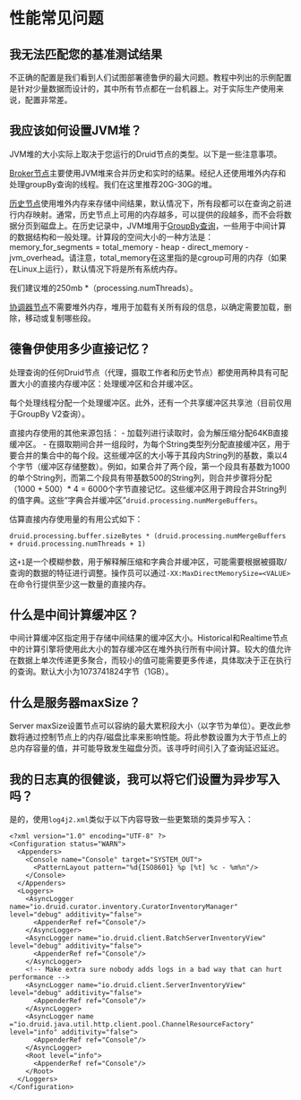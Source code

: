 # 性能常见问题

## 我无法匹配您的基准测试结果

不正确的配置是我们看到人们试图部署德鲁伊的最大问题。教程中列出的示例配置是针对少量数据而设计的，其中所有节点都在一台机器上。对于实际生产使用来说，配置非常差。

## 我应该如何设置JVM堆？

JVM堆的大小实际上取决于您运行的Druid节点的类型。以下是一些注意事项。

[Broker节点](http://druid.io/docs/0.12.3/design/broker.html)主要使用JVM堆来合并历史和实时的结果。经纪人还使用堆外内存和处理groupBy查询的线程。我们在这里推荐20G-30G的堆。

[历史节点](http://druid.io/docs/0.12.3/design/historical.html)使用堆外内存来存储中间结果，默认情况下，所有段都可以在查询之前进行内存映射。通常，历史节点上可用的内存越多，可以提供的段越多，而不会将数据分页到磁盘上。在历史记录中，JVM堆用于[GroupBy查询](http://druid.io/docs/0.12.3/querying/groupbyquery.html)，一些用于中间计算的数据结构和一般处理。计算段的空间大小的一种方法是：memory_for_segments = total_memory - heap - direct_memory - jvm_overhead。请注意，total_memory在这里指的是cgroup可用的内存（如果在Linux上运行），默认情况下将是所有系统内存。

我们建议堆的250mb *（processing.numThreads）。

[协调器节点](http://druid.io/docs/0.12.3/design/coordinator.html)不需要堆外内存，堆用于加载有关所有段的信息，以确定需要加载，删除，移动或复制哪些段。

## 德鲁伊使用多少直接记忆？

处理查询的任何Druid节点（代理，摄取工作者和历史节点）都使用两种具有可配置大小的直接内存缓冲区：处理缓冲区和合并缓冲区。

每个处理线程分配一个处理缓冲区。此外，还有一个共享缓冲区共享池（目前仅用于GroupBy V2查询）。

直接内存使用的其他来源包括： - 加载列进行读取时，会为解压缩分配64KB直接缓冲区。 - 在摄取期间合并一组段时，为每个String类型列分配直接缓冲区，用于要合并的集合中的每个段。这些缓冲区的大小等于其段内String列的基数，乘以4个字节（缓冲区存储整数）。例如，如果合并了两个段，第一个段具有基数为1000的单个String列，而第二个段具有带基数500的String列，则合并步骤将分配（1000 + 500）* 4 = 6000个字节直接记忆。这些缓冲区用于跨段合并String列的值字典。这些“字典合并缓冲区”`druid.processing.numMergeBuffers`。

估算直接内存使用量的有用公式如下：

```
druid.processing.buffer.sizeBytes * (druid.processing.numMergeBuffers + druid.processing.numThreads + 1)
```

这`+1`是一个模糊参数，用于解释解压缩和字典合并缓冲区，可能需要根据被摄取/查询的数据的特征进行调整。操作员可以通过`-XX:MaxDirectMemorySize=<VALUE>`在命令行提供至少这一数量的直接内存。

## 什么是中间计算缓冲区？

中间计算缓冲区指定用于存储中间结果的缓冲区大小。Historical和Realtime节点中的计算引擎将使用此大小的暂存缓冲区在堆外执行所有中间计算。较大的值允许在数据上单次传递更多聚合，而较小的值可能需要更多传递，具体取决于正在执行的查询。默认大小为1073741824字节（1GB）。

## 什么是服务器maxSize？

Server maxSize设置节点可以容纳的最大累积段大小（以字节为单位）。更改此参数将通过控制节点上的内存/磁盘比率来影响性能。将此参数设置为大于节点上的总内存容量的值，并可能导致发生磁盘分页。该寻呼时间引入了查询延迟延迟。

## 我的日志真的很健谈，我可以将它们设置为异步写入吗？

是的，使用`log4j2.xml`类似于以下内容导致一些更繁琐的类异步写入：

```text
<?xml version="1.0" encoding="UTF-8" ?>
<Configuration status="WARN">
  <Appenders>
    <Console name="Console" target="SYSTEM_OUT">
      <PatternLayout pattern="%d{ISO8601} %p [%t] %c - %m%n"/>
    </Console>
  </Appenders>
  <Loggers>
    <AsyncLogger name="io.druid.curator.inventory.CuratorInventoryManager" level="debug" additivity="false">
      <AppenderRef ref="Console"/>
    </AsyncLogger>
    <AsyncLogger name="io.druid.client.BatchServerInventoryView" level="debug" additivity="false">
      <AppenderRef ref="Console"/>
    </AsyncLogger>
    <!-- Make extra sure nobody adds logs in a bad way that can hurt performance -->
    <AsyncLogger name="io.druid.client.ServerInventoryView" level="debug" additivity="false">
      <AppenderRef ref="Console"/>
    </AsyncLogger>
    <AsyncLogger name ="io.druid.java.util.http.client.pool.ChannelResourceFactory" level="info" additivity="false">
      <AppenderRef ref="Console"/>
    </AsyncLogger>
    <Root level="info">
      <AppenderRef ref="Console"/>
    </Root>
  </Loggers>
</Configuration>
```